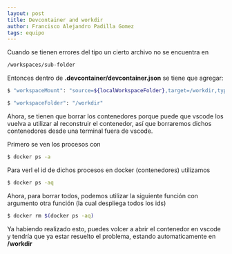 ```yaml
---
layout: post
title: Devcontainer and workdir
author: Francisco Alejandro Padilla Gomez
tags: equipo
---
```

Cuando se tienen errores del tipo un cierto archivo no se encuentra en
```bash
/workspaces/sub-folder
```
Entonces dentro de **.devcontainer/devcontainer.json** se tiene que agregar:
```bash
$ "workspaceMount": "source=${localWorkspaceFolder},target=/workdir,type=bind",

$ "workspaceFolder": "/workdir"
```
Ahora, se tienen que borrar los contenedores porque puede que vscode los vuelva a utilizar al reconstruir el contenedor, así que borraremos dichos contenedores desde una terminal fuera de vscode.

Primero se ven los procesos con
```bash
$ docker ps -a
```
Para verl el id de dichos procesos en docker (contenedores) utilizamos 
```bash
$ docker ps -aq
```
Ahora, para borrar todos, podemos utilizar la siguiente función con argumento otra función (la cual despliega todos los ids)
```bash
$ docker rm $(docker ps -aq)
```
Ya habiendo realizado esto, puedes volcer a abrir el contenedor en vscode y tendría que ya estar resuelto el problema, estando automaticamente en **/workdir**